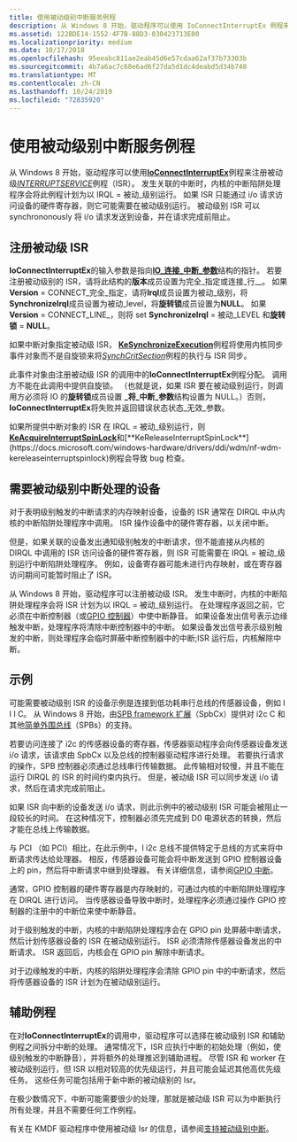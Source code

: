 ```yaml
---
title: 使用被动级别中断服务例程
description: 从 Windows 8 开始，驱动程序可以使用 IoConnectInterruptEx 例程来注册被动级 InterruptService 例程（ISR）。
ms.assetid: 122BDE14-1552-4F7B-88D3-030423713E00
ms.localizationpriority: medium
ms.date: 10/17/2018
ms.openlocfilehash: 95eeabc811ae2eab45d6e57cdaa62af37b73303b
ms.sourcegitcommit: 4b7a6ac7c68e6ad6f27da5d1dc4deabd5d34b748
ms.translationtype: MT
ms.contentlocale: zh-CN
ms.lasthandoff: 10/24/2019
ms.locfileid: "72835920"
---
```

# <a name="using-passive-level-interrupt-service-routines"></a>使用被动级别中断服务例程


从 Windows 8 开始，驱动程序可以使用[**IoConnectInterruptEx**](https://docs.microsoft.com/windows-hardware/drivers/ddi/wdm/nf-wdm-ioconnectinterruptex)例程来注册被动级[*INTERRUPTSERVICE*](https://docs.microsoft.com/windows-hardware/drivers/ddi/wdm/nc-wdm-kservice_routine)例程（ISR）。 发生关联的中断时，内核的中断陷阱处理程序会将此例程计划为以 IRQL = 被动\_级别运行。 如果 ISR 只能通过 i/o 请求访问设备的硬件寄存器，则它可能需要在被动级别运行。 被动级别 ISR 可以 synchrononously 将 i/o 请求发送到设备，并在请求完成前阻止。

## <a name="registering-a-passive-level-isr"></a>注册被动级 ISR


**IoConnectInterruptEx**的输入参数是指向[**IO\_连接\_中断\_参数**](https://docs.microsoft.com/windows-hardware/drivers/ddi/wdm/ns-wdm-_io_connect_interrupt_parameters)结构的指针。 若要注册被动级别的 ISR，请将此结构的**版本**成员设置为完全\_指定或连接\_行\_\_。 如果**Version** = CONNECT\_完全\_指定，请将**Irql**成员设置为被动\_级别，将**SynchronizeIrql**成员设置为被动\_level，将**旋转锁**成员设置为**NULL**。 如果**Version** = CONNECT\_LINE\_，则将 set **SynchronizeIrql** = 被动\_LEVEL 和**旋转锁** = **NULL**。

如果中断对象指定被动级 ISR， [**KeSynchronizeExecution**](https://docs.microsoft.com/windows-hardware/drivers/ddi/wdm/nf-wdm-kesynchronizeexecution)例程将使用内核同步事件对象而不是自旋锁来将[*SynchCritSection*](https://docs.microsoft.com/windows-hardware/drivers/ddi/wdm/nc-wdm-ksynchronize_routine)例程的执行与 ISR 同步。

此事件对象由注册被动级 ISR 的调用中的**IoConnectInterruptEx**例程分配。 调用方不能在此调用中提供自旋锁。 （也就是说，如果 ISR 要在被动级别运行，则调用方必须将 IO 的**旋转锁**成员设置 **\_将\_中断\_参数**结构设置为 NULL。）否则， **IoConnectInterruptEx**将失败并返回错误状态状态\_无效\_参数。

如果所提供中断对象的 ISR 在 IRQL = 被动\_级别运行，则[**KeAcquireInterruptSpinLock**](https://docs.microsoft.com/previous-versions/windows/hardware/drivers/ff551914(v=vs.85))和[**KeReleaseInterruptSpinLock**](https://docs.microsoft.com/windows-hardware/drivers/ddi/wdm/nf-wdm-kereleaseinterruptspinlock)例程会导致 bug 检查。

## <a name="devices-that-require-passive-level-interrupt-handling"></a>需要被动级别中断处理的设备


对于表明级别触发的中断请求的内存映射设备，设备的 ISR 通常在 DIRQL 中从内核的中断陷阱处理程序中调用。 ISR 操作设备中的硬件寄存器，以关闭中断。

但是，如果关联的设备发出通知级别触发的中断请求，但不能直接从内核的 DIRQL 中调用的 ISR 访问设备的硬件寄存器，则 ISR 可能需要在 IRQL = 被动\_级别运行中断陷阱处理程序。 例如，设备寄存器可能未进行内存映射，或在寄存器访问期间可能暂时阻止了 ISR。

从 Windows 8 开始，驱动程序可以注册被动级 ISR。 发生中断时，内核的中断陷阱处理程序会将 ISR 计划为以 IRQL = 被动\_级别运行。 在处理程序返回之前，它必须在中断控制器（或[GPIO 控制器](https://docs.microsoft.com/windows-hardware/drivers/gpio/gpio-driver-support-overview)）中使中断静音。 如果设备发出信号表示边缘触发中断，处理程序将清除中断控制器中的中断。 如果设备发出信号表示级别触发的中断，则处理程序会临时屏蔽中断控制器中的中断;ISR 运行后，内核解除中断。

## <a name="an-example"></a>示例


可能需要被动级别 ISR 的设备示例是连接到低功耗串行总线的传感器设备，例如 I I I C。 从 Windows 8 开始，由[SPB framework 扩展](https://docs.microsoft.com/windows-hardware/drivers/spb/spb-framework-extension)（SpbCx）提供对 i2c C 和其他[简单外围总线](https://docs.microsoft.com/previous-versions/hh450903(v=vs.85))（SPBs）的支持。

若要访问连接了 i2c 的传感器设备的寄存器，传感器驱动程序会向传感器设备发送 i/o 请求，该请求由 SpbCx 以及总线的控制器驱动程序进行处理。 若要执行请求的操作，SPB 控制器必须通过总线串行传输数据。 此传输相对较慢，并且不能在运行 DIRQL 的 ISR 的时间约束内执行。 但是，被动级 ISR 可以同步发送 i/o 请求，然后在请求完成前阻止。

如果 ISR 向中断的设备发送 i/o 请求，则此示例中的被动级别 ISR 可能会被阻止一段较长的时间。 在这种情况下，控制器必须先完成到 D0 电源状态的转换，然后才能在总线上传输数据。

与 PCI （如 PCI）相比，在此示例中，I i2c 总线不提供特定于总线的方式来将中断请求传达给处理器。 相反，传感器设备可能会将中断发送到 GPIO 控制器设备上的 pin，然后将中断请求中继到处理器。 有关详细信息，请参阅[GPIO 中断](https://docs.microsoft.com/windows-hardware/drivers/gpio/gpio-interrupts)。

通常，GPIO 控制器的硬件寄存器是内存映射的，可通过内核的中断陷阱处理程序在 DIRQL 进行访问。 当传感器设备导致中断时，处理程序必须通过操作 GPIO 控制器的注册中的中断位来使中断静音。

对于级别触发的中断，内核的中断陷阱处理程序会在 GPIO pin 处屏蔽中断请求，然后计划传感器设备的 ISR 在被动级别运行。 ISR 必须清除传感器设备发出的中断请求。 ISR 返回后，内核会在 GPIO pin 解除中断请求。

对于边缘触发的中断，内核的陷阱处理程序会清除 GPIO pin 中的中断请求，然后将传感器设备的 ISR 计划为在被动级别运行。

## <a name="worker-routines"></a>辅助例程


在对**IoConnectInterruptEx**的调用中，驱动程序可以选择在被动级别 ISR 和辅助例程之间拆分中断的处理。 通常情况下，ISR 应执行中断的初始处理（例如，使级别触发的中断静音），并将额外的处理推迟到辅助进程。 尽管 ISR 和 worker 在被动级别运行，但 ISR 以相对较高的优先级运行，并且可能会延迟其他高优先级任务。 这些任务可能包括用于新中断的被动级别的 Isr。

在极少数情况下，中断可能需要很少的处理，那就是被动级 ISR 可以为中断执行所有处理，并且不需要任何工作例程。

有关在 KMDF 驱动程序中使用被动级 Isr 的信息，请参阅[支持被动级别中断](https://docs.microsoft.com/windows-hardware/drivers/wdf/supporting-passive-level-interrupts)。

 

 




